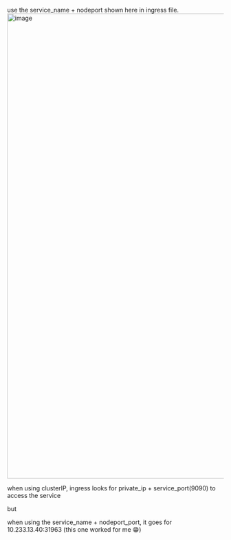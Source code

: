 use the service_name + nodeport shown here in ingress file.
<img width="1080" alt="image" src="https://github.com/caelumpirata/Kubernetes/assets/85424262/b6cd45cc-c393-4adc-b22b-a43cc1fbd061">


when using clusterIP, ingress looks for private_ip + service_port(9090) to access the service

but 

when using the service_name + nodeport_port, it goes for 10.233.13.40:31963  (this one worked for me 😁) 
